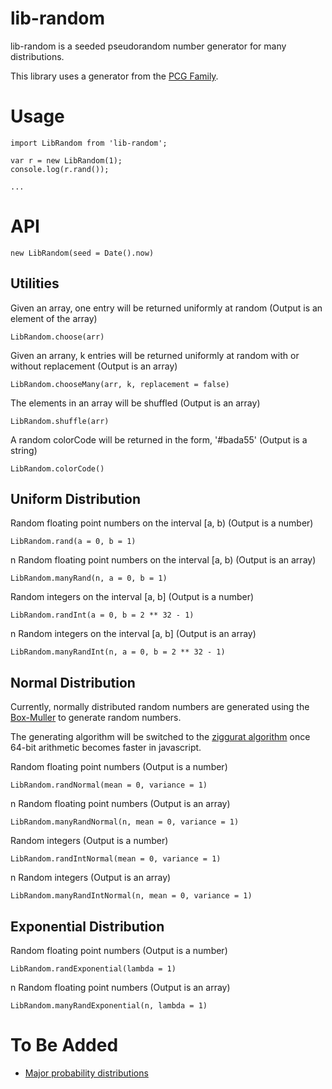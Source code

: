 # lib-random

lib-random is a seeded pseudorandom number generator for many distributions.

This library uses a generator from the [PCG Family](http://www.pcg-random.org).

# Usage

    import LibRandom from 'lib-random';
    
    var r = new LibRandom(1);
    console.log(r.rand());
    
    ...
    
# API

    new LibRandom(seed = Date().now)

## Utilities

Given an array, one entry will be returned uniformly at random (Output is an element of the array)

    LibRandom.choose(arr)

Given an arrany, k entries will be returned uniformly at random with or without replacement (Output is an array)

    LibRandom.chooseMany(arr, k, replacement = false)

The elements in an array will be shuffled (Output is an array)

    LibRandom.shuffle(arr)

A random colorCode will be returned in the form, '#bada55' (Output is a string)

    LibRandom.colorCode()

## Uniform Distribution

Random floating point numbers on the interval [a, b) (Output is a number)

    LibRandom.rand(a = 0, b = 1)
    
n Random floating point numbers on the interval [a, b) (Output is an array)
  
    LibRandom.manyRand(n, a = 0, b = 1)
    
Random integers on the interval [a, b] (Output is a number)

    LibRandom.randInt(a = 0, b = 2 ** 32 - 1)
    
n Random integers on the interval [a, b] (Output is an array)

    LibRandom.manyRandInt(n, a = 0, b = 2 ** 32 - 1)

## Normal Distribution

Currently, normally distributed random numbers are generated using the [Box-Muller](https://en.wikipedia.org/wiki/Box–Muller_transform) to generate random numbers.

The generating algorithm will be switched to the [ziggurat algorithm](https://en.wikipedia.org/wiki/Ziggurat_algorithm) once 64-bit arithmetic becomes faster in javascript. 

Random floating point numbers (Output is a number)

    LibRandom.randNormal(mean = 0, variance = 1)

n Random floating point numbers (Output is an array)

    LibRandom.manyRandNormal(n, mean = 0, variance = 1)

Random integers (Output is a number)

    LibRandom.randIntNormal(mean = 0, variance = 1)

n Random integers (Output is an array)

    LibRandom.manyRandIntNormal(n, mean = 0, variance = 1)

## Exponential Distribution

Random floating point numbers (Output is a number)

    LibRandom.randExponential(lambda = 1)

n Random floating point numbers (Output is an array)

    LibRandom.manyRandExponential(n, lambda = 1)

# To Be Added

- [Major probability distributions](https://en.wikipedia.org/wiki/List_of_probability_distributions)  
    
